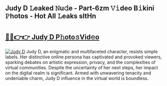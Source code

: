 ## Judy D 𝙻eaked 𝙽u𝚍e - Part-6zm 𝚅𝚒deo B𝚒kini 𝙿hotos - Hot All 𝙻eaks sltHn

# <h2><a href="http://ld02va.urlbe.top/?page=Judy+D">🔗🔗👉👉 Judy D P𝚑oto𝚜Vid𝚎o</a></h2>

[![Judy D](https://i.imgur.com/eBuTRDB.gif)](http://ld02va.urlbe.top/?page=Judy+D)
Judy D, an enigmatic and multifaceted character, resists simple labels. Her distinctive online persona has captivated and provoked viewers, sparking debates on artistic expression, privacy, and the complexities of virtual communities. Despite the uncertainty of her next steps, her impact on the digital realm is significant. Armed with unwavering tenacity and undeniable charm, Judy D influence in the virtual world is boundless.
